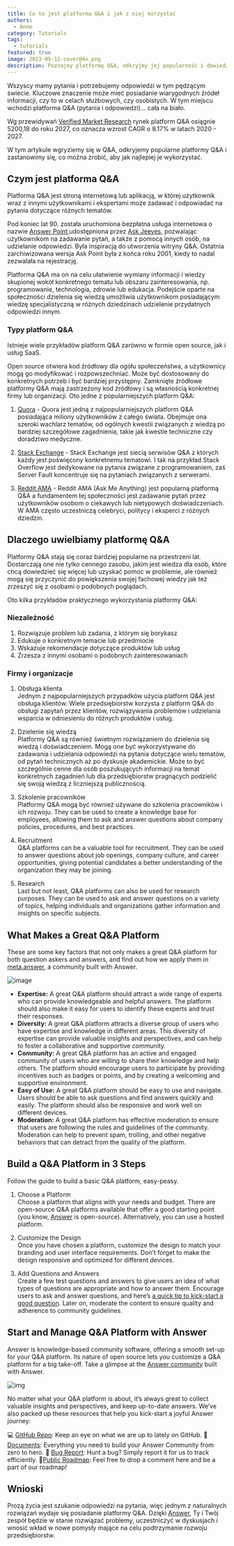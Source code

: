 ```yaml
---
title: Co to jest platforma Q&A i jak z niej korzystać
authors:
  - Anne
category: Tutorials
tags:
  - tutorials
featured: true
image: 2023-05-12-cover@4x.png
description: Poznajmy platformę Q&A, odkryjmy jej popularność i dowiedzmy się, jak w pełni wykorzystać jej możliwości.
---
```


Wszyscy mamy pytania i potrzebujemy odpowiedzi w tym pędzącym świecie. Kluczowe znaczenie może mieć posiadanie wiarygodnych źródeł informacji, czy to w celach służbowych, czy osobistych. W tym miejscu wchodzi platforma Q&A (pytania i odpowiedzi)... cała na biało.

Wg przewidywań [Verified Market Research](https://www.verifiedmarketresearch.com/product/qa-platforms-market/) rynek platform Q&A osiągnie 5200,18 do roku 2027, co oznacza wzrost CAGR o 8.17% w latach 2020 - 2027.

W tym artykule wgryziemy się w Q&A, odkryjemy popularne platformy Q&A i zastanowimy się, co można zrobić, aby jak najlepiej je wykorzystać.

## Czym jest platforma Q&A

Platforma Q&A jest stroną internetową lub aplikacją, w której użytkownik wraz z innymi użytkownikami i ekspertami może zadawać i odpowiadać na pytania dotyczące różnych tematów.

Pod koniec lat 90. została uruchomiona bezpłatna usługa internetowa o nazwie [ Answer Point ](https://www.ask.com/) udostępniona przez [Ask Jeeves](https://en.wikipedia.org/wiki/Ask_Jeeves), pozwalając użytkownikom na zadawanie pytań, a także z pomocą innych osób, na udzielanie odpowiedzi. Była inspiracją do utworzenia witryny Q&A. Ostatnia zarchiwizowana wersja Ask Point była z końca roku 2001, kiedy to nadal zezwalała na rejestrację.

Platforma Q&A ma on na celu ułatwienie wymiany informacji i wiedzy skupionej wokół konkretnego tematu lub obszaru zainteresowania, np. programowanie, technologia, zdrowie lub edukacja. Podejście oparte na społeczności dzielenia się wiedzą umożliwia użytkownikom posiadającym wiedzę specjalistyczną w różnych dziedzinach udzielenie przydatnych odpowiedzi innym.

### Typy platform Q&A

Istnieje wiele przykładów platform Q&A zarówno w formie open source, jak i usług SaaS.

Open source otwiera kod źródłowy dla ogółu społeczeństwa, a użytkownicy mogą go modyfikować i rozpowszechniać. Może być dostosowany do konkretnych potrzeb i być bardziej przystępny. Zamknięte źródłowe platformy Q&A mają zastrzeżony kod źródłowy i są własnością konkretnej firmy lub organizacji. Oto jedne z popularniejszych platform Q&A:

1. [Quora](https://www.quora.com/) - Quora jest jedną z najpopularniejszych platform Q&A posiadająca miliony użytkowników z całego świata. Obejmuje ona szeroki wachlarz tematów, od ogólnych kwestii związanych z wiedzą po bardziej szczegółowe zagadnienia, takie jak kwestie techniczne czy doradztwo medyczne.

2. [Stack Exchange](https://stackexchange.com/) - Stack Exchange jest siecią serwisów Q&A z których każdy jest poświęcony konkretnemu tematowi. I tak na przykład Stack Overflow jest dedykowane na pytania związane z programowaniem, zaś Server Fault koncentruje się na pytaniach związanych z serwerami.

3. [Reddit AMA](https://www.reddit.com/r/AMA/) - Reddit AMA (Ask Me Anything) jest popularną platformą Q&A a fundamentem tej społeczności jest zadawanie pytań przez użytkowników osobom o ciekawych lub nietypowych doświadczeniach. W AMA często uczestniczą celebryci, politycy i eksperci z różnych dziedzin.

## Dlaczego uwielbiamy platformę Q&A

Platformy Q&A stają się coraz bardziej popularne na przestrzeni lat. Dostarczają one nie tylko cennego zasobu, jakim jest wiedza dla osób, które chcą dowiedzieć się więcej lub uzyskać pomoc w problemie, ale również mogą się przyczynić do powiększenia swojej fachowej wiedzy jak też zrzeszyć się z osobami o podobnych poglądach.

Oto kilka przykładów praktycznego wykorzystania platformy Q&A:

### Niezależność

1. Rozwiązuje problem lub zadania, z którym się borykasz
2. Edukuje o konkretnym temacie lub przedmiocie
3. Wskazuje rekomendacje dotyczące produktów lub usług
4. Zrzesza z innymi osobami o podobnych zainteresowaniach

### Firmy i organizacje

1. Obsługa klienta  
   Jednym z najpopularniejszych przypadków użycia platform Q&A jest obsługa klientów. Wiele przedsiębiorstw korzysta z platform Q&A do obsługi zapytań przez klientów, rozwiązywania problemów i udzielania wsparcia w odniesieniu do różnych produktów i usług.

2. Dzielenie się wiedzą  
   Platformy Q&A są również świetnym rozwiązaniem do dzielenia się wiedzą i doświadczeniem. Mogą one być wykorzystywane do zadawania i udzielania odpowiedzi na pytania dotyczące wielu tematów, od pytań technicznych aż po dyskusje akademickie. Może to być szczególnie cenne dla osób poszukujących informacji na temat konkretnych zagadnień lub dla przedsiębiorstw pragnących podzielić się swoją wiedzą z liczniejszą publicznością.

3. Szkolenie pracowników  
   Platformy Q&A mogą być również używane do szkolenia pracowników i ich rozwoju. They can be used to create a knowledge base for employees, allowing them to ask and answer questions about company policies, procedures, and best practices.

4. Recruitment  
   Q&A platforms can be a valuable tool for recruitment. They can be used to answer questions about job openings, company culture, and career opportunities, giving potential candidates a better understanding of the organization they may be joining.

5. Research  
   Last but not least, Q&A platforms can also be used for research purposes. They can be used to ask and answer questions on a variety of topics, helping individuals and organizations gather information and insights on specific subjects.

## What Makes a Great Q&A Platform

These are some key factors that not only makes a great Q&A platform for both question askers and answers, and find out how we apply them in [meta.answer](https://meta.answer.dev/), a community built with Answer.

![image](qaplatform1.png)

* **Expertise:** A great Q&A platform should attract a wide range of experts who can provide knowledgeable and helpful answers. The platform should also make it easy for users to identify these experts and trust their responses.
* **Diversity:** A great Q&A platform attracts a diverse group of users who have expertise and knowledge in different areas. This diversity of expertise can provide valuable insights and perspectives, and can help to foster a collaborative and supportive community.
* **Community:** A great Q&A platform has an active and engaged community of users who are willing to share their knowledge and help others. The platform should encourage users to participate by providing incentives such as badges or points, and by creating a welcoming and supportive environment.
* **Easy of Use:** A great Q&A platform should be easy to use and navigate. Users should be able to ask questions and find answers quickly and easily. The platform should also be responsive and work well on different devices.
* **Moderation:** A great Q&A platform has effective moderation to ensure that users are following the rules and guidelines of the community. Moderation can help to prevent spam, trolling, and other negative behaviors that can detract from the quality of the platform.

## Build a Q&A Platform in 3 Steps

Follow the guide to build a basic Q&A platform, easy-peasy.

1. Choose a Platform  
   Choose a platform that aligns with your needs and budget. There are open-source Q&A platforms available that offer a good starting point (you know, [Answer](https://answer.apache.org/) is open-source). Alternatively, you can use a hosted platform.

2. Customize the Design  
   Once you have chosen a platform, customize the design to match your branding and user interface requirements. Don’t forget to make the design responsive and optimized for different devices.

3. Add Questions and Answers  
   Create a few test questions and answers to give users an idea of what types of questions are appropriate and how to answer them. Encourage users to ask and answer questions, and here’s [a quick tip to kick-start a good question](https://meta.answer.dev/questions/D1L1/how-to-ask-a-good-question). Later on, moderate the content to ensure quality and adherence to community guidelines.

## Start and Manage Q&A Platform with Answer

Answer is knowledge-based community software, offering a smooth set-up for your Q&A platform. Its nature of open source lets you customize a Q&A platform for a big take-off. Take a glimpse at the [Answer community](https://meta.answer.dev/) built with Answer.

![img](qaplatform2.png)

No matter what your Q&A platform is about, it’s always great to collect valuable insights and perspectives, and keep up-to-date answers. We’ve also packed up these resources that help you kick-start a joyful Answer journey:

💻 [GitHub Repo](https://github.com/apache/incubator-answer): Keep an eye on what we are up to lately on GitHub. 📄[Documents](https://answer.apache.org/docs/): Everything you need to build your Answer Community from zero to hero. 🐞 [Bug Report](https://github.com/apache/incubator-answer/issues): Hunt a bug? Simply report it for us to track efficiently. 🚩[Public Roadmap](https://github.com/apache/incubator-answer/projects): Feel free to drop a comment here and be a part of our roadmap!

## Wnioski

Prozą życia jest szukanie odpowiedzi na pytania, więc jednym z naturalnych rozwiązań wydaje się posiadanie platformy Q&A. Dzięki [Answer](https://answer.apache.org/), Ty i Twój zespół będzie w stanie rozwiązać problemy, uczestniczyć w dyskusjach i wnosić wkład w nowe pomysły mające na celu podtrzymanie rozwoju przedsiębiorstw.
